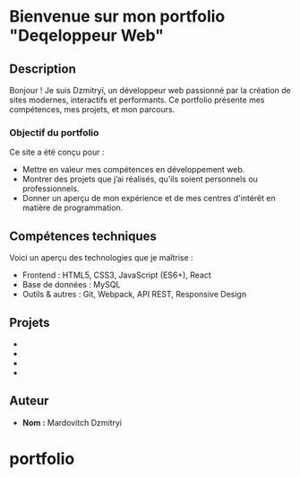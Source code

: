 # Bienvenue sur mon portfolio "Deqeloppeur Web"

## Description

Bonjour ! Je suis Dzmitryï, un développeur web passionné par la création de sites modernes, interactifs et performants. Ce portfolio présente mes compétences, mes projets, et mon parcours.

### Objectif du portfolio

Ce site a été conçu pour :
- Mettre en valeur mes compétences en développement web.
- Montrer des projets que j’ai réalisés, qu’ils soient personnels ou professionnels.
- Donner un aperçu de mon expérience et de mes centres d'intérêt en matière de programmation.

## Compétences techniques

Voici un aperçu des technologies que je maîtrise :
- Frontend : HTML5, CSS3, JavaScript (ES6+), React
- Base de données : MySQL
- Outils & autres : Git, Webpack, API REST, Responsive Design

## Projets

- 
- 
- 
- 

## Auteur

- **Nom :** Mardovitch Dzmitryi
# portfolio
